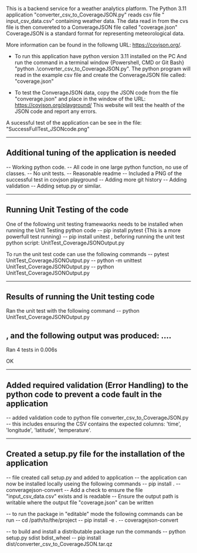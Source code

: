 This is a backend service for a weather analytics platform. 
The Python 3.11 application "converter_csv_to_CoverageJSON.py" reads csv file " input_csv_data.csv" containing weather data.
The data read in from the cvs file is then convereted to a ConverageJSON file called "coverage.json"
CoverageJSON is a standard format for representing meteorological data. 

More information can be found in the followng URL: https://covjson.org/.

* To run this application have python version 3.11 installed on the PC
And run the command in a terminal window {Powershell, CMD or Git Bash}
"python .\converter_csv_to_CoverageJSON.py".
The python program will read in the example csv file and create the ConverageJSON file called: "coverage.json"

* To test the ConverageJSON data, copy the JSON code from the file "converage.json" and place in the window of the URL: https://covjson.org/playground/
This website will test the health of the JSON code and report any errors.

A sucessful test of the application can be see in the file: "SuccessFullTest_JSONcode.png"

----------------------------------------------
Additional tuning of the application is needed 
----------------------------------------------
-- Working python code. 
-- All code in one large python function, no use of classes. 
-- No unit tests. 
-- Reasonable readme 
-- Included a PNG of the successful test in covjson playground 
-- Adding more git history
-- Adding validation 
-- Adding setup.py or similar.

-----------------------------------------------
Running Unit Testing of the code
-----------------------------------------------
One of the following unit testing framewaorks needs to be installed when running the Unit Testing python code
-- pip install pytest   {This is a more powerfull test running}
-- pip install unitest
, beforing running the unit test python script: UnitTest_CoverageJSONOutput.py

To run the unit test code can use the following commands
-- pytest UnitTest_CoverageJSONOutput.py
-- python -m unittest UnitTest_CoverageJSONOutput.py
-- python UnitTest_CoverageJSONOutput.py

---------------------------------------------
Results of running the Unit testing code
---------------------------------------------
Ran the unit test with the following command
--  python UnitTest_CoverageJSONOutput.py

, and the following output was produced:
....
-----------------------------------------------
Ran 4 tests in 0.006s

OK

---------------------------------------------------------------------------------------
Added required validation (Error Handling) to the python code to prevent a code fault in the application
---------------------------------------------------------------------------------------
-- added validation code to python file converter_csv_to_CoverageJSON.py
-- this includes ensuring the CSV contains the expected columns: 'time', 'longitude', 'latitude', 'temperature'. 

---------------------------------------------------------------
Created a setup.py file for the installation of the application
----------------------------------------------------------------
-- file created call setup.py and added to application
-- the application can now be installed locally useing the following commands
    -- pip install .
    -- converagejson-convert
-- Add a check to ensure the file "input_csv_data.csv" exists and is readable
-- Ensure the output path is writable where the output file "coverage.json" can be written

-- to run the package in "editable" mode the following commands can be run
   -- cd /path/to/the/project
   -- pip install -e .
   -- coveragejson-convert

-- to build and install a distributable package run the commands
   -- python setup.py sdist bdist_wheel
   -- pip install dist/converter_csv_to_CoverageJSON.tar.qz

